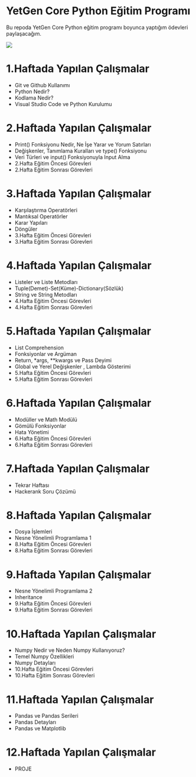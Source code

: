 # YetGen Core Python Eğitim Programı 

Bu repoda YetGen Core Python eğitim programı boyunca yaptığım ödevleri paylaşacağım.

<img src="https://yetkingencler.com/wp-content/uploads/2021/07/YetGenLogo.png">

# 1.Haftada Yapılan Çalışmalar
- Git ve Github Kullanımı
- Python Nedir?
- Kodlama Nedir?
- Visual Studio Code ve Python Kurulumu

# 2.Haftada Yapılan Çalışmalar 
- Print() Fonksiyonu Nedir, Ne İşe Yarar ve Yorum Satırları
- Değişkenler, Tanımlama Kuralları ve type() Fonksiyonu
- Veri Türleri ve input() Fonksiyonuyla Input Alma
- 2.Hafta Eğitim Öncesi Görevleri
- 2.Hafta Eğitim Sonrası Görevleri
# 3.Haftada Yapılan Çalışmalar
- Karşılaştırma Operatörleri
- Mantıksal Operatörler
- Karar Yapıları 
- Döngüler
- 3.Hafta Eğitim Öncesi Görevleri
- 3.Hafta Eğitim Sonrası Görevleri
# 4.Haftada Yapılan Çalışmalar
- Listeler ve Liste Metodları
- Tuple(Demet)-Set(Küme)-Dictionary(Sözlük)
- String ve String Metodları
- 4.Hafta Eğitim Öncesi Görevleri
- 4.Hafta Eğitim Sonrası Görevleri
# 5.Haftada Yapılan Çalışmalar
- List Comprehension
- Fonksiyonlar ve Argüman
- Return, *args, **kwargs ve Pass Deyimi
- Global ve Yerel Değişkenler , Lambda Gösterimi
- 5.Hafta Eğitim Öncesi Görevleri
- 5.Hafta Eğitim Sonrası Görevleri
# 6.Haftada Yapılan Çalışmalar
- Modüller ve Math Modülü
- Gömülü Fonksiyonlar
- Hata Yönetimi
- 6.Hafta Eğitim Öncesi Görevleri
- 6.Hafta Eğitim Sonrası Görevleri
# 7.Haftada Yapılan Çalışmalar
- Tekrar Haftası
- Hackerank Soru Çözümü

# 8.Haftada Yapılan Çalışmalar
- Dosya İşlemleri 
- Nesne Yönelimli Programlama 1
- 8.Hafta Eğitim Öncesi Görevleri
- 8.Hafta Eğitim Sonrası Görevleri
 
# 9.Haftada Yapılan Çalışmalar 
- Nesne Yönelimli Programlama 2
- Inheritance
- 9.Hafta Eğitim Öncesi Görevleri
- 9.Hafta Eğitim Sonrası Görevleri

# 10.Haftada Yapılan Çalışmalar
- Numpy Nedir ve Neden Numpy Kullanıyoruz?
- Temel Numpy Özellikleri
- Numpy Detayları
- 10.Hafta Eğitim Öncesi Görevleri
- 10.Hafta Eğitim Sonrası Görevleri

# 11.Haftada Yapılan Çalışmalar 
- Pandas ve Pandas Serileri
- Pandas Detayları
- Pandas ve Matplotlib

# 12.Haftada Yapılan Çalışmalar 
- PROJE